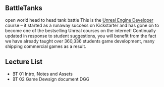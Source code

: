 ## BattleTanks
open world head to head tank battle 
This is the [Unreal Engine Developer]( http://gdev.tv/urcgithub) course – it started as a runaway success on Kickstarter and has gone on to become one of the bestselling Unreal courses on the internet! Continually updated in response to student suggestions, you will benefit from the fact we have already taught over 360,336 students game development, many shipping commercial games as a result.

## Lecture List
* BT 01 Intro, Notes and Assets 
* BT 02  Game Dewsign document DGG 
